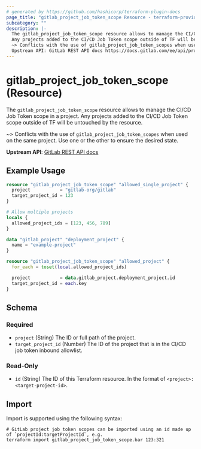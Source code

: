 ```yaml
---
# generated by https://github.com/hashicorp/terraform-plugin-docs
page_title: "gitlab_project_job_token_scope Resource - terraform-provider-gitlab"
subcategory: ""
description: |-
  The gitlab_project_job_token_scope resource allows to manage the CI/CD Job Token scope in a project.
  Any projects added to the CI/CD Job Token scope outside of TF will be untouched by the resource.
  ~> Conflicts with the use of gitlab_project_job_token_scopes when used on the same project. Use one or the other to ensure the desired state.
  Upstream API: GitLab REST API docs https://docs.gitlab.com/ee/api/project_job_token_scopes.html
---
```


# gitlab_project_job_token_scope (Resource)

The `gitlab_project_job_token_scope` resource allows to manage the CI/CD Job Token scope in a project.
Any projects added to the CI/CD Job Token scope outside of TF will be untouched by the resource.

~> Conflicts with the use of `gitlab_project_job_token_scopes` when used on the same project. Use one or the other to ensure the desired state.

**Upstream API**: [GitLab REST API docs](https://docs.gitlab.com/ee/api/project_job_token_scopes.html)

## Example Usage

```terraform
resource "gitlab_project_job_token_scope" "allowed_single_project" {
  project           = "gitlab-org/gitlab"
  target_project_id = 123
}

# Allow multiple projects
locals {
  allowed_project_ids = [123, 456, 789]
}

data "gitlab_project" "deployment_project" {
  name = "example-project"
}

resource "gitlab_project_job_token_scope" "allowed_project" {
  for_each = toset(local.allowed_project_ids)

  project           = data.gitlab_project.deployment_project.id
  target_project_id = each.key
}
```

<!-- schema generated by tfplugindocs -->
## Schema

### Required

- `project` (String) The ID or full path of the project.
- `target_project_id` (Number) The ID of the project that is in the CI/CD job token inbound allowlist.

### Read-Only

- `id` (String) The ID of this Terraform resource. In the format of `<project>:<target-project-id>`.

## Import

Import is supported using the following syntax:

```shell
# GitLab project job token scopes can be imported using an id made up of `projectId:targetProjectId`, e.g.
terraform import gitlab_project_job_token_scope.bar 123:321
```
